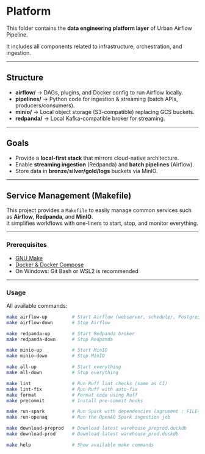 # Platform

This folder contains the **data engineering platform layer** of Urban Airflow Pipeline.

It includes all components related to infrastructure, orchestration, and ingestion.

---

## Structure
- **airflow/** → DAGs, plugins, and Docker config to run Airflow locally.
- **pipelines/** → Python code for ingestion & streaming (batch APIs, producers/consumers).
- **minio/** → Local object storage (S3-compatible) replacing GCS buckets.
- **redpanda/** → Local Kafka-compatible broker for streaming.

---

## Goals
- Provide a **local-first stack** that mirrors cloud-native architecture.
- Enable **streaming ingestion** (Redpanda) and **batch pipelines** (Airflow).
- Store data in **bronze/silver/gold/logs** buckets via MinIO.

---

## Service Management (Makefile)

This project provides a `Makefile` to easily manage common services such as **Airflow**, **Redpanda**, and **MinIO**.  
It simplifies workflows with one-liners to start, stop, and monitor everything.

---

### Prerequisites

- [GNU Make](https://www.gnu.org/software/make/)  
- [Docker & Docker Compose](https://docs.docker.com/)  
- On Windows: Git Bash or WSL2 is recommended

---

### Usage

All available commands:

```bash
make airflow-up         # Start Airflow (webserver, scheduler, Postgres)
make airflow-down       # Stop Airflow

make redpanda-up        # Start Redpanda broker
make redpanda-down      # Stop Redpanda

make minio-up           # Start MinIO
make minio-down         # Stop MinIO

make all-up             # Start everything
make all-down           # Stop everything

make lint               # Run Ruff lint checks (same as CI)
make lint-fix           # Run Ruff with auto-fix
make format             # Format code using Ruff
make precommit          # Install pre-commit hooks

make run-spark          # Run Spark with dependencies (agrument : FILE=path/to/your_script.py)
make run-openaq         # Run the OpenAQ Spark ingestion job

make download-preprod   # Download latest warehouse_preprod.duckdb
make download-prod      # Download latest warehouse_prod.duckdb

make help               # Show available make commands
